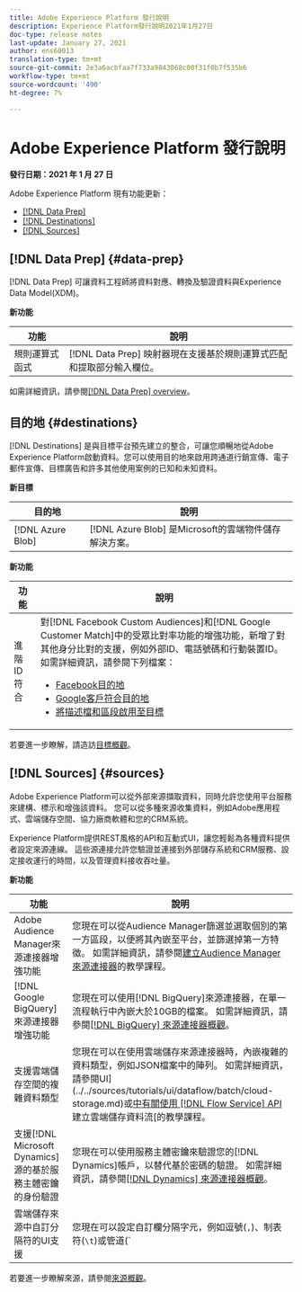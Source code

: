 ```yaml
---
title: Adobe Experience Platform 發行說明
description: Experience Platform發行說明2021年1月27日
doc-type: release notes
last-update: January 27, 2021
author: ens60013
translation-type: tm+mt
source-git-commit: 2e3a6acbfaa7f733a9843068c00f31f0b7f535b6
workflow-type: tm+mt
source-wordcount: '490'
ht-degree: 7%

---
```



# Adobe Experience Platform 發行說明

**發行日期：2021 年 1 月 27 日**

Adobe Experience Platform 現有功能更新：

- [[!DNL Data Prep]](#data-prep)
- [[!DNL Destinations]](#destinations)
- [[!DNL Sources]](#sources)

## [!DNL Data Prep] {#data-prep}

[!DNL Data Prep] 可讓資料工程師將資料對應、轉換及驗證資料與Experience Data Model(XDM)。

**新功能**

| 功能 | 說明 |
| ------- | ----------- |
| 規則運算式函式 | [!DNL Data Prep] 映射器現在支援基於規則運算式匹配和提取部分輸入欄位。 |

如需詳細資訊，請參閱[[!DNL Data Prep] overview](../../data-prep/home.md)。

## 目的地 {#destinations}

[!DNL Destinations] 是與目標平台預先建立的整合，可讓您順暢地從Adobe Experience Platform啟動資料。您可以使用目的地來啟用跨通道行銷宣傳、電子郵件宣傳、目標廣告和許多其他使用案例的已知和未知資料。

**新目標**

| 目的地 | 說明 |
| ----------- | ----------- |
| [!DNL Azure Blob] | [!DNL Azure Blob] 是Microsoft的雲端物件儲存解決方案。 |

**新功能**

| 功能 | 說明 |
| ------- | ----------- |
| 進階ID符合 | 對[!DNL Facebook Custom Audiences]和[!DNL Google Customer Match]中的受眾比對率功能的增強功能，新增了對其他身分比對的支援，例如外部ID、電話號碼和行動裝置ID。 如需詳細資訊，請參閱下列檔案： <ul><li>[Facebook目的地](../../destinations/catalog/social/facebook.md)</li><li>[Google客戶符合目的地](../../destinations/catalog/advertising/google-customer-match.md)</li><li>[將描述檔和區段啟用至目標](../../destinations/ui/activate-destinations.md)</li></ul> |

若要進一步瞭解，請造訪[目標概觀](../../destinations/home.md)。

## [!DNL Sources] {#sources}

Adobe Experience Platform可以從外部來源擷取資料，同時允許您使用平台服務來建構、標示和增強該資料。 您可以從多種來源收集資料，例如Adobe應用程式、雲端儲存空間、協力廠商軟體和您的CRM系統。

Experience Platform提供REST風格的API和互動式UI，讓您輕鬆為各種資料提供者設定來源連線。 這些源連接允許您驗證並連接到外部儲存系統和CRM服務、設定接收運行的時間，以及管理資料接收吞吐量。

**新功能**

| 功能 | 說明 |
| ------- | ----------- |
| Adobe Audience Manager來源連接器增強功能 | 您現在可以從Audience Manager篩選並選取個別的第一方區段，以便將其內嵌至平台，並篩選掉第一方特徵。 如需詳細資訊，請參閱[建立Audience Manager來源連接器](../../sources/tutorials/ui/create/adobe-applications/audience-manager.md)的教學課程。 |
| [!DNL Google BigQuery] 來源連接器增強功能 | 您現在可以使用[!DNL BigQuery]來源連接器，在單一流程執行中內嵌大於10GB的檔案。 如需詳細資訊，請參閱[[!DNL BigQuery] 來源連接器概觀](../../sources/connectors/databases/bigquery.md)。 |
| 支援雲端儲存空間的複雜資料類型 | 您現在可以在使用雲端儲存來源連接器時，內嵌複雜的資料類型，例如JSON檔案中的陣列。 如需詳細資訊，請參閱UI](../../sources/tutorials/ui/dataflow/batch/cloud-storage.md)或[中有關使用 [!DNL Flow Service] API](../../sources/tutorials/api/collect/cloud-storage.md)建立雲端儲存資料流[的教學課程。 |
| 支援[!DNL Microsoft Dynamics]源的基於服務主體密鑰的身份驗證 | 您現在可以使用服務主體密鑰來驗證您的[!DNL Dynamics]帳戶，以替代基於密碼的驗證。 如需詳細資訊，請參閱[[!DNL Dynamics] 來源連接器概觀](../../sources/connectors/crm/ms-dynamics.md)。 |
| 雲端儲存來源中自訂分隔符的UI支援 | 您現在可以設定自訂欄分隔字元，例如逗號(`,`)、制表符(`\t`)或管道(`|`)，以收集UI的分隔檔案。 如需詳細資訊，請參閱[使用雲端儲存來源連接器建立資料流的教學課程。](../../sources/tutorials/ui/dataflow/batch/cloud-storage.md) |

若要進一步瞭解來源，請參閱[來源概觀](../../sources/home.md)。
